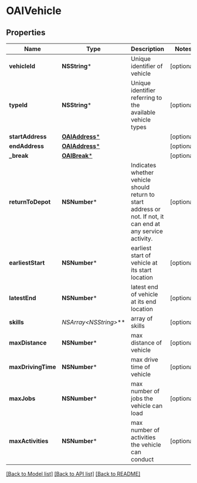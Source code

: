 # OAIVehicle

## Properties
Name | Type | Description | Notes
------------ | ------------- | ------------- | -------------
**vehicleId** | **NSString*** | Unique identifier of vehicle | [optional] 
**typeId** | **NSString*** | Unique identifier referring to the available vehicle types | [optional] 
**startAddress** | [**OAIAddress***](OAIAddress.md) |  | [optional] 
**endAddress** | [**OAIAddress***](OAIAddress.md) |  | [optional] 
**_break** | [**OAIBreak***](OAIBreak.md) |  | [optional] 
**returnToDepot** | **NSNumber*** | Indicates whether vehicle should return to start address or not. If not, it can end at any service activity. | [optional] 
**earliestStart** | **NSNumber*** | earliest start of vehicle at its start location | [optional] 
**latestEnd** | **NSNumber*** | latest end of vehicle at its end location | [optional] 
**skills** | **NSArray&lt;NSString*&gt;*** | array of skills | [optional] 
**maxDistance** | **NSNumber*** | max distance of vehicle | [optional] 
**maxDrivingTime** | **NSNumber*** | max drive time of vehicle | [optional] 
**maxJobs** | **NSNumber*** | max number of jobs the vehicle can load | [optional] 
**maxActivities** | **NSNumber*** | max number of activities the vehicle can conduct | [optional] 

[[Back to Model list]](../README.md#documentation-for-models) [[Back to API list]](../README.md#documentation-for-api-endpoints) [[Back to README]](../README.md)


